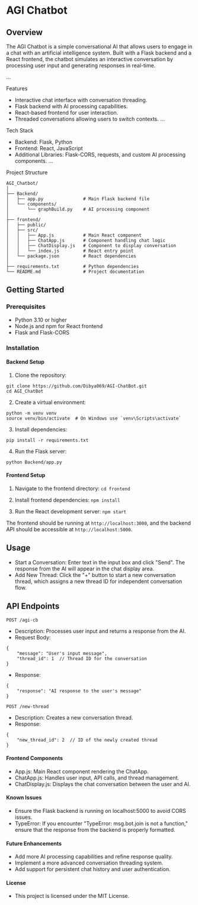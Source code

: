 # AGI Chatbot
## Overview
The AGI Chatbot is a simple conversational AI that allows users to engage in a chat with an artificial intelligence system. Built with a Flask backend and a React frontend, the chatbot simulates an interactive conversation by processing user input and generating responses in real-time.

...

Features
- Interactive chat interface with conversation threading.
- Flask backend with AI processing capabilities.
- React-based frontend for user interaction.
- Threaded conversations allowing users to switch contexts.
...

Tech Stack
- Backend: Flask, Python
- Frontend: React, JavaScript
- Additional Libraries: Flask-CORS, requests, and custom AI processing components.
...

Project Structure
```
AGI_Chatbot/
│
├── Backend/
│   ├── app.py               # Main Flask backend file
│   └── components/
│       └── graphBuild.py    # AI processing component
│
├── frontend/
│   ├── public/
│   ├── src/
│   │   ├── App.js           # Main React component
│   │   ├── ChatApp.js       # Component handling chat logic
│   │   ├── ChatDisplay.js   # Component to display conversation
│   │   └── index.js         # React entry point
│   └── package.json         # React dependencies
│
├── requirements.txt         # Python dependencies
└── README.md                # Project documentation

```

## Getting Started
### Prerequisites
- Python 3.10 or higher
- Node.js and npm for React frontend
- Flask and Flask-CORS

### Installation
#### Backend Setup
1. Clone the repository:
```
git clone https://github.com/Dibya069/AGI-ChatBot.git
cd AGI_ChatBot
```

2. Create a virtual environment:
```
python -m venv venv
source venv/bin/activate  # On Windows use `venv\Scripts\activate`
```

3. Install dependencies:
```
pip install -r requirements.txt
```

4. Run the Flask server:
```
python Backend/app.py
```

#### Frontend Setup
1. Navigate to the frontend directory:
```cd frontend```

2. Install frontend dependencies:
```npm install```

3. Run the React development server:
```npm start```

The frontend should be running at `http://localhost:3000`, and the backend API should be accessible at `http://localhost:5000`.

## Usage
- Start a Conversation: Enter text in the input box and click "Send". The response from the AI will appear in the chat display area.
- Add New Thread: Click the "+" button to start a new conversation thread, which assigns a new thread ID for independent conversation flow.

## API Endpoints
`POST /agi-cb`
- Description: Processes user input and returns a response from the AI.
- Request Body:
```
{
    "message": "User's input message",
    "thread_id": 1  // Thread ID for the conversation
}
```
- Response:
```
{
    "response": "AI response to the user's message"
}
```

`POST /new-thread`
- Description: Creates a new conversation thread.
- Response:
```
{
    "new_thread_id": 2  // ID of the newly created thread
}
```

#### Frontend Components
- App.js: Main React component rendering the ChatApp.
- ChatApp.js: Handles user input, API calls, and thread management.
- ChatDisplay.js: Displays the chat conversation between the user and AI.

#### Known Issues
- Ensure the Flask backend is running on localhost:5000 to avoid CORS issues.
- TypeError: If you encounter "TypeError: msg.bot.join is not a function," ensure that the response from the backend is properly formatted.

#### Future Enhancements
- Add more AI processing capabilities and refine response quality.
- Implement a more advanced conversation threading system.
- Add support for persistent chat history and user authentication.

#### License
- This project is licensed under the MIT License.